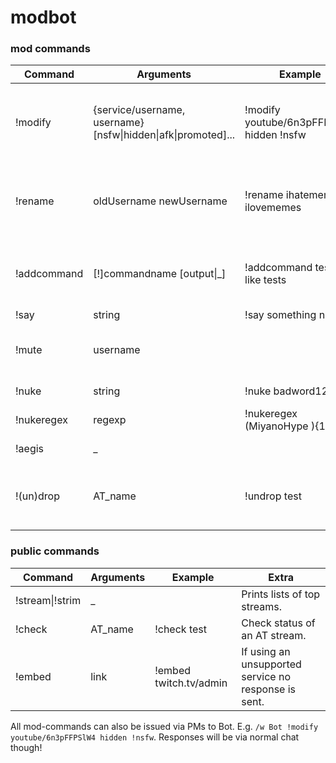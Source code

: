 # modbot

### mod commands

| Command | Arguments | Example | Extra |
| --- | --- | --- | ---- |
| !modify | {service/username, username} [nsfw\|hidden\|afk\|promoted]... | !modify youtube/6n3pFFPSlW4 hidden !nsfw | To invert options (remove modifier), prefix with "!".
| !rename | oldUsername newUsername | !rename ihatememes ilovememes | User has to reconnect after. Alternatively ban for 1 second.
| !addcommand | [!]commandname [output\|\_] | !addcommand test i like tests | Using "\_" as output removes the given command.
| !say | string | !say something nice |
| !mute | username | | Limited functionality, default 10m duration.
| !nuke | string | !nuke badword123 | default 10m duration.
| !nukeregex | regexp | !nukeregex (MiyanoHype ){10,} | default 10m duration.
| !aegis | _ | | undo all past nukes.
| !(un)drop | AT_name | !undrop test | Ban or unban user from angelthump service.

### public commands

| Command | Arguments | Example | Extra |
| --- | --- | --- | ---- |
| !stream\|!strim | _ | | Prints lists of top streams.
| !check | AT_name | !check test | Check status of an AT stream.
| !embed | link | !embed twitch.tv/admin | If using an unsupported service no response is sent.

All mod-commands can also be issued via PMs to Bot. E.g. `/w Bot !modify youtube/6n3pFFPSlW4 hidden !nsfw`. Responses will be via normal chat though!
